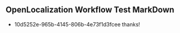 ## OpenLocalization Workflow Test MarkDown
* 10d5252e-965b-4145-806b-4e73f1d3fcee thanks!

<!--HONumber=Jul16_HO2-->


